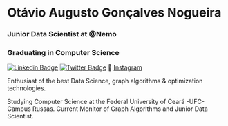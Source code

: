 # Otávio Augusto Gonçalves Nogueira

### Junior Data Scientist at @Nemo
### Graduating in Computer Science


[![Linkedin Badge](https://img.shields.io/badge/-Otávio%20Nogueira-6633cc?style=flat-square&logo=Linkedin&logoColor=white&link=https://www.linkedin.com/in/ot%C3%A1vio-augusto-gon%C3%A7alves-nogueira-2627791b7?lipi=urn%3Ali%3Apage%3Ad_flagship3_profile_view_base_contact_details%3BnvXdZLS8QUOJQaZdHFaC%2FA%3D%3D)](https://www.linkedin.com/in/ot%C3%A1vio-augusto-gon%C3%A7alves-nogueira-2627791b7?lipi=urn%3Ali%3Apage%3Ad_flagship3_profile_view_base_contact_details%3BnvXdZLS8QUOJQaZdHFaC%2FA%3D%3D)
[![Twitter Badge](https://img.shields.io/badge/-@OtvioAugustoGo9-6633cc?style=flat-square&labelColor=6633cc&logo=twitter&logoColor=white&link=https://twitter.com/OtvioAugustoGo9)](https://twitter.com/OtvioAugustoGo9)
📸 [Instagram](https://www.instagram.com/otavio.gon/) <br>

Enthusiast of the best Data Science, graph algorithms & optimization technologies.

Studying Computer Science at the Federal University of Ceará -UFC- Campus Russas. Current Monitor of Graph Algorithms and Junior Data Scientist.
